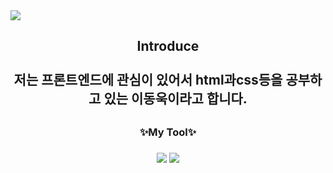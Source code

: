 <img src="https://capsule-render.vercel.app/api?type=wave&color=CCEEFF&height=300&section=header&text=WelCome%20&fontSize=90&fontColor=ffffff" />
<h2 align="center">Introduce<br><br>저는 프론트엔드에 관심이 있어서 html과css등을 공부하고 있는 이동욱이라고 합니다.<h2>
 
<h3 align="center">✨My Tool✨<h3>
<p align="center">
<img src="https://img.shields.io/badge/HTML-302683?style=for-the-badge&logo=h-HTML5&logoColor=white">
<img src="https://img.shields.io/badge/CSS-1572B6?style=for-the-badge&logo=CSS3&logoColor=white">
</p>
